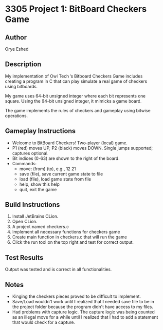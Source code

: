 # 3305 Project 1: BitBoard Checkers Game

## Author
Orye Eshed

## Description
My implementation of Owl Tech ’s Bitboard Checkers Game includes creating a program in C that can play simulate a real game of checkers using bitboards. 

My game uses 64-bit unsigned integer where each bit represents one square. Using the 64-bit unsigned integer, it mimicks a game board.

The game implements the rules of checkers and gameplay using bitwise operations.

## Gameplay Instructions
- Welcome to BitBoard Checkers! Two-player (local) game.
- P1 (red) moves UP; P2 (black) moves DOWN. Single jumps supported; captures optional.
- Bit indices (0-63) are shown to the right of the board.
- Commands:
  - move: (from) (to),    e.g., 12 21
  - save (file),        save current game state to file
  - load (file),        load game state from file
  - help,                show this help
  - quit,                 exit the game


## Build Instructions

1. Install JetBrains CLion.
2. Open CLion.
3. A project named checkers.c
4. Implement all necessary functions for checkers game
5. Create main function in checkers.c that will run the game
6. Click the run tool on the top right and test for correct output.


## Test Results
Output was tested and is correct in all functionalities.

## Notes
- Kinging the checkers pieces proved to be difficult to implement.
- Save/Load wouldn't work until I realized that I needed save file to be in the project folder because the program didn't have access to my files.
- Had problems with capture logic. The capture logic was being counted as an illegal move for a while until I realized that I had to add a statement that would check for a capture.
